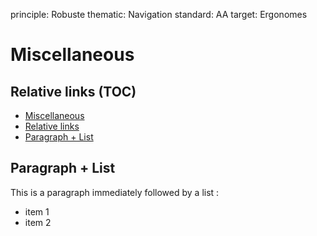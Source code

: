 principle: Robuste
thematic: Navigation
standard: AA
target: Ergonomes

# Miscellaneous

## Relative links (TOC)

* [Miscellaneous](#miscellaneous)
* [Relative links](#relative-links-toc)
* [Paragraph + List](#paragraph--list)

## Paragraph + List

This is a paragraph immediately followed by a list :
* item 1
* item 2

